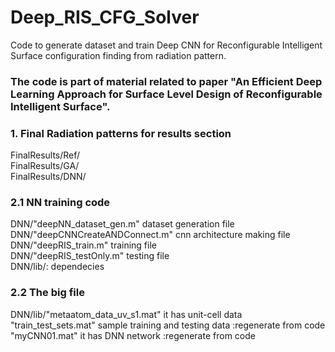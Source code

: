 # Deep_RIS_CFG_Solver

Code to generate dataset and train Deep CNN for Reconfigurable Intelligent Surface configuration finding from radiation pattern.

### The code is part of material related to paper "An Efficient Deep Learning Approach for Surface Level Design of Reconfigurable Intelligent Surface".

### 1. Final Radiation patterns for results section

FinalResults/Ref/<br>
FinalResults/GA/<br>
FinalResults/DNN/

### 2.1 NN training code

DNN/"deepNN_dataset_gen.m" dataset generation file<br>
DNN/"deepCNNCreateANDConnect.m" cnn architecture making file<br>
DNN/"deepRIS_train.m" training file<br>
DNN/"deepRIS_testOnly.m" testing file<br>
DNN/lib/: dependecies

### 2.2 The big file

DNN/lib/"metaatom_data_uv_s1.mat" it has unit-cell data<br>
"train_test_sets.mat" sample training and testing data :regenerate from code<br>
"myCNN01.mat" it has DNN network :regenerate from code
